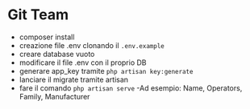 # Git Team

- composer install
- creazione file .env clonando il `.env.example`
- creare database vuoto
- modificare il file .env con il proprio DB
- generare app_key tramite `php artisan key:generate`
- lanciare il migrate tramite artisan
- fare  il comando `php artisan serve`
-Ad esempio: Name, Operators, Family, Manufacturer